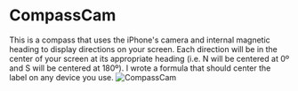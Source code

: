 # CompassCam
This is a compass that uses the iPhone's camera and internal magnetic heading to display directions on your screen. Each direction will be in the center of your screen at its appropriate heading (i.e. N will be centered at 0º and S will be centered at 180º). I wrote a formula that should center the label on any device you use.
![CompassCam](http://i.imgur.com/hRlDHoD.png)
